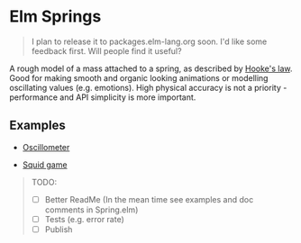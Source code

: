 # Elm Springs

> I plan to release it to packages.elm-lang.org soon. I'd like some feedback first. Will people find it useful?

A rough model of a mass attached to a spring, as described by [Hooke's law](https://en.wikipedia.org/wiki/Hooke's_law). Good for making smooth and organic looking animations or modelling oscillating values (e.g. emotions). High physical accuracy is not a priority - performance and API simplicity is more important.

## Examples

- [Oscillometer](https://tad-lispy.gitlab.io/elm-springs/Oscillator.html)

- [Squid game](https://tad-lispy.gitlab.io/elm-springs/Squid.html)

> TODO:
>   - [ ] Better ReadMe (In the mean time see examples and doc comments in Spring.elm)
>   - [ ] Tests (e.g. error rate)
>   - [ ] Publish
